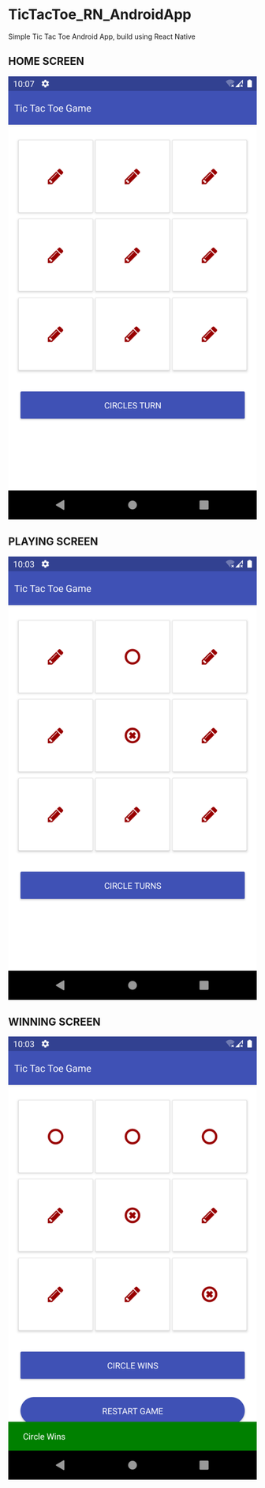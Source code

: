 # TicTacToe_RN_AndroidApp


Simple Tic Tac Toe Android App, build using React Native

<h2>HOME SCREEN</h2>

![Home Screen](https://github.com/ashishtwr314/TicTacToe_RN_AndroidApp/blob/master/screenshots/home_screen.png)



<h2>PLAYING SCREEN</h2>

![Playing Screen](https://github.com/ashishtwr314/TicTacToe_RN_AndroidApp/blob/master/screenshots/playing_screen.png)



<h2>WINNING SCREEN</h2>

![Playing Screen](https://github.com/ashishtwr314/TicTacToe_RN_AndroidApp/blob/master/screenshots/win_screen.png)

